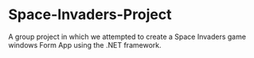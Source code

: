 # Space-Invaders-Project
A group project in which we attempted to create a Space Invaders game windows Form App using the .NET framework. 
